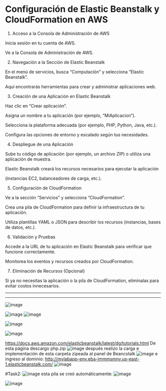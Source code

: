# Configuración de Elastic Beanstalk y CloudFormation en AWS

1. Acceso a la Consola de Administración de AWS

Inicia sesión en tu cuenta de AWS.

Ve a la Consola de Administración de AWS.

2. Navegación a la Sección de Elastic Beanstalk

En el menú de servicios, busca “Computación” y selecciona “Elastic Beanstalk”.

Aquí encontrarás herramientas para crear y administrar aplicaciones web.

3. Creación de una Aplicación en Elastic Beanstalk

Haz clic en “Crear aplicación”.

Asigna un nombre a tu aplicación (por ejemplo, “MiAplicacion”).

Selecciona la plataforma adecuada (por ejemplo, PHP, Python, Java, etc.).

Configura las opciones de entorno y escalado según tus necesidades.

4. Despliegue de una Aplicación

Sube tu código de aplicación (por ejemplo, un archivo ZIP) o utiliza una aplicación de muestra.

Elastic Beanstalk creará los recursos necesarios para ejecutar la aplicación 

(instancias EC2, balanceadores de carga, etc.).

5. Configuración de CloudFormation

Ve a la sección “Servicios” y selecciona “CloudFormation”.

Crea una pila de CloudFormation para definir la infraestructura de tu aplicación.

Utiliza plantillas YAML o JSON para describir los recursos (instancias, bases de datos, etc.).

6. Validación y Pruebas

Accede a la URL de tu aplicación en Elastic Beanstalk para verificar que funcione correctamente.

Monitorea los eventos y recursos creados por CloudFormation.

7. Eliminación de Recursos (Opcional)

Si ya no necesitas la aplicación o la pila de CloudFormation, elimínalas para evitar costos innecesarios.

______________________________________________________________________________
______________________________________________________________________________


![image](https://github.com/Fx2048/COMU_REDES/assets/131219987/e98059c0-17a7-4e87-9f3c-4ee1c8acd432)

![image](https://github.com/Fx2048/COMU_REDES/assets/131219987/39265e3c-8d94-47a9-8b0d-691a86aeb2b7)
![image](https://github.com/Fx2048/COMU_REDES/assets/131219987/ef163c2c-7d19-47fd-98d3-aeb3358e86c9)

![image](https://github.com/Fx2048/COMU_REDES/assets/131219987/5cfbf912-7f8e-4f8f-aa0d-daf3f3e9dac4)

![image](https://github.com/Fx2048/COMU_REDES/assets/131219987/b0750b36-6ab6-4e49-a127-6af19643ce1f)

https://docs.aws.amazon.com/elasticbeanstalk/latest/dg/tutorials.html
De esta página descargo php.zip 
![image](https://github.com/Fx2048/COMU_REDES/assets/131219987/c13e7cda-3f58-44bc-a14d-5551390401b3)
después realizo la carga e implementación de esta carpeta zipeada al panel de Beancstalk
![image](https://github.com/Fx2048/COMU_REDES/assets/131219987/9946f474-9663-4ca6-a200-07ce7d95582f)
e ingreso al dominio: http://mylabapp-env.eba-jmmmsmny.us-east-1.elasticbeanstalk.com/
![image](https://github.com/Fx2048/COMU_REDES/assets/131219987/8eace1b3-34e2-486f-946d-7fd3d3234a48)

#Task2:
![image](https://github.com/Fx2048/COMU_REDES/assets/131219987/1a708329-06c1-4cd1-adfa-3fb0a8df7c37)
esta pila se creó automáticamente: 
![image](https://github.com/Fx2048/COMU_REDES/assets/131219987/746dfa8e-60e1-42fa-b6cc-674e75ebdc27)


![image](https://github.com/Fx2048/COMU_REDES/assets/131219987/8d78d8a5-3198-4896-b428-6a7600e41258)
